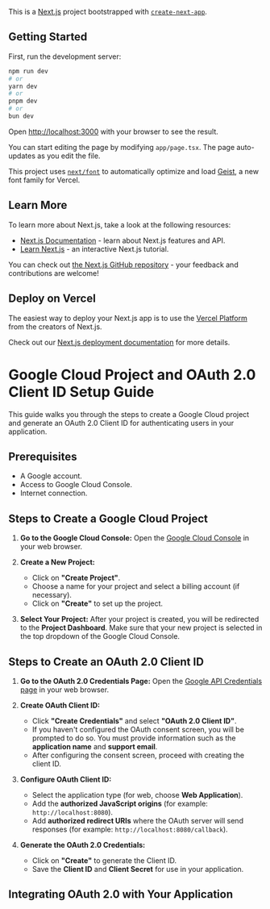 This is a [Next.js](https://nextjs.org) project bootstrapped with [`create-next-app`](https://nextjs.org/docs/app/api-reference/cli/create-next-app).

## Getting Started

First, run the development server:

```bash
npm run dev
# or
yarn dev
# or
pnpm dev
# or
bun dev
```

Open [http://localhost:3000](http://localhost:3000) with your browser to see the result.

You can start editing the page by modifying `app/page.tsx`. The page auto-updates as you edit the file.

This project uses [`next/font`](https://nextjs.org/docs/app/building-your-application/optimizing/fonts) to automatically optimize and load [Geist](https://vercel.com/font), a new font family for Vercel.

## Learn More

To learn more about Next.js, take a look at the following resources:

- [Next.js Documentation](https://nextjs.org/docs) - learn about Next.js features and API.
- [Learn Next.js](https://nextjs.org/learn) - an interactive Next.js tutorial.

You can check out [the Next.js GitHub repository](https://github.com/vercel/next.js) - your feedback and contributions are welcome!

## Deploy on Vercel

The easiest way to deploy your Next.js app is to use the [Vercel Platform](https://vercel.com/new?utm_medium=default-template&filter=next.js&utm_source=create-next-app&utm_campaign=create-next-app-readme) from the creators of Next.js.

Check out our [Next.js deployment documentation](https://nextjs.org/docs/app/building-your-application/deploying) for more details.

# Google Cloud Project and OAuth 2.0 Client ID Setup Guide

This guide walks you through the steps to create a Google Cloud project and generate an OAuth 2.0 Client ID for authenticating users in your application.

## Prerequisites

- A Google account.
- Access to Google Cloud Console.
- Internet connection.

## Steps to Create a Google Cloud Project

1. **Go to the Google Cloud Console:**
   Open the [Google Cloud Console](https://console.cloud.google.com/projectcreate?inv=1&invt=AbmdTQ) in your web browser.

2. **Create a New Project:**
    - Click on **"Create Project"**.
    - Choose a name for your project and select a billing account (if necessary).
    - Click on **"Create"** to set up the project.

3. **Select Your Project:**
   After your project is created, you will be redirected to the **Project Dashboard**. Make sure that your new project is selected in the top dropdown of the Google Cloud Console.

## Steps to Create an OAuth 2.0 Client ID

1. **Go to the OAuth 2.0 Credentials Page:**
   Open the [Google API Credentials page](https://console.cloud.google.com/apis/credentials?inv=1&invt=AbmdTA&project=elaborate-truth-447408-r9) in your web browser.

2. **Create OAuth Client ID:**
    - Click **"Create Credentials"** and select **"OAuth 2.0 Client ID"**.
    - If you haven't configured the OAuth consent screen, you will be prompted to do so. You must provide information such as the **application name** and **support email**.
    - After configuring the consent screen, proceed with creating the client ID.

3. **Configure OAuth Client ID:**
    - Select the application type (for web, choose **Web Application**).
    - Add the **authorized JavaScript origins** (for example: `http://localhost:8080`).
    - Add **authorized redirect URIs** where the OAuth server will send responses (for example: `http://localhost:8080/callback`).

4. **Generate the OAuth 2.0 Credentials:**
    - Click on **"Create"** to generate the Client ID.
    - Save the **Client ID** and **Client Secret** for use in your application.

## Integrating OAuth 2.0 with Your Application
